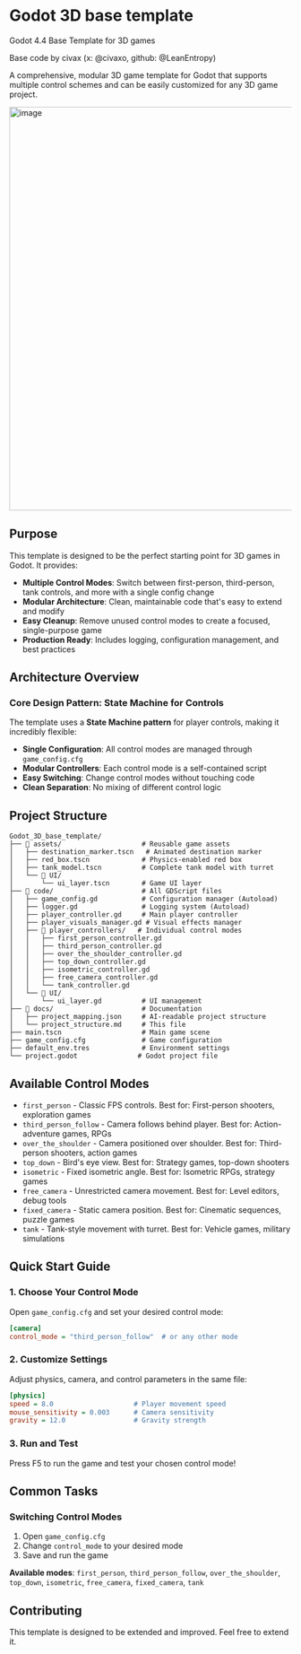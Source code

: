 # Godot 3D base template
Godot 4.4 Base Template for 3D games

Base code by civax (x: @civaxo, github: @LeanEntropy)

A comprehensive, modular 3D game template for Godot that supports multiple control schemes and can be easily customized for any 3D game project.

<img width="1280" height="720" alt="image" src="https://github.com/user-attachments/assets/76e1b6d8-41ca-41f4-97af-4f96a5d80af7" />


## Purpose

This template is designed to be the perfect starting point for 3D games in Godot. It provides:

- **Multiple Control Modes**: Switch between first-person, third-person, tank controls, and more with a single config change
- **Modular Architecture**: Clean, maintainable code that's easy to extend and modify
- **Easy Cleanup**: Remove unused control modes to create a focused, single-purpose game
- **Production Ready**: Includes logging, configuration management, and best practices

## Architecture Overview

### Core Design Pattern: State Machine for Controls

The template uses a **State Machine pattern** for player controls, making it incredibly flexible:

- **Single Configuration**: All control modes are managed through `game_config.cfg`
- **Modular Controllers**: Each control mode is a self-contained script
- **Easy Switching**: Change control modes without touching code
- **Clean Separation**: No mixing of different control logic

## Project Structure

```
Godot_3D_base_template/
├── 📁 assets/                    # Reusable game assets
│   ├── destination_marker.tscn   # Animated destination marker
│   ├── red_box.tscn             # Physics-enabled red box
│   ├── tank_model.tscn          # Complete tank model with turret
│   └── 📁 UI/
│       └── ui_layer.tscn        # Game UI layer
├── 📁 code/                      # All GDScript files
│   ├── game_config.gd           # Configuration manager (Autoload)
│   ├── logger.gd                # Logging system (Autoload)
│   ├── player_controller.gd     # Main player controller
│   ├── player_visuals_manager.gd # Visual effects manager
│   ├── 📁 player_controllers/   # Individual control modes
│   │   ├── first_person_controller.gd
│   │   ├── third_person_controller.gd
│   │   ├── over_the_shoulder_controller.gd
│   │   ├── top_down_controller.gd
│   │   ├── isometric_controller.gd
│   │   ├── free_camera_controller.gd
│   │   └── tank_controller.gd
│   └── 📁 UI/
│       └── ui_layer.gd          # UI management
├── 📁 docs/                      # Documentation
│   ├── project_mapping.json     # AI-readable project structure
│   └── project_structure.md     # This file
├── main.tscn                    # Main game scene
├── game_config.cfg              # Game configuration
├── default_env.tres             # Environment settings
└── project.godot               # Godot project file
```

## Available Control Modes

- `first_person` - Classic FPS controls. Best for: First-person shooters, exploration games
- `third_person_follow` - Camera follows behind player. Best for: Action-adventure games, RPGs
- `over_the_shoulder` - Camera positioned over shoulder. Best for: Third-person shooters, action games
- `top_down` - Bird's eye view. Best for: Strategy games, top-down shooters
- `isometric` - Fixed isometric angle. Best for: Isometric RPGs, strategy games
- `free_camera` - Unrestricted camera movement. Best for: Level editors, debug tools
- `fixed_camera` - Static camera position. Best for: Cinematic sequences, puzzle games
- `tank` - Tank-style movement with turret. Best for: Vehicle games, military simulations

## Quick Start Guide

### 1. Choose Your Control Mode

Open `game_config.cfg` and set your desired control mode:

```ini
[camera]
control_mode = "third_person_follow"  # or any other mode
```

### 2. Customize Settings

Adjust physics, camera, and control parameters in the same file:

```ini
[physics]
speed = 8.0                    # Player movement speed
mouse_sensitivity = 0.003      # Camera sensitivity
gravity = 12.0                 # Gravity strength
```

### 3. Run and Test

Press F5 to run the game and test your chosen control mode!

## Common Tasks

### Switching Control Modes

1. Open `game_config.cfg`
2. Change `control_mode` to your desired mode
3. Save and run the game

**Available modes**: `first_person`, `third_person_follow`, `over_the_shoulder`, `top_down`, `isometric`, `free_camera`, `fixed_camera`, `tank`


## Contributing

This template is designed to be extended and improved. Feel free to extend it.
